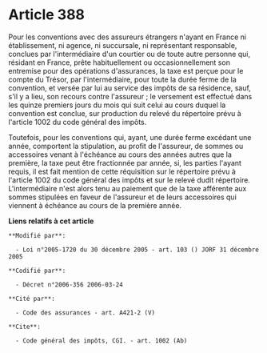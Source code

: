 # Article 388

Pour les conventions avec des assureurs étrangers n'ayant en France ni établissement, ni agence, ni succursale, ni
représentant responsable, conclues par l'intermédiaire d'un courtier ou de toute autre personne qui, résidant en France,
prête habituellement ou occasionnellement son entremise pour des opérations d'assurances, la taxe est perçue pour le compte
du Trésor, par l'intermédiaire, pour toute la durée ferme de la convention, et versée par lui au service des impôts de sa
résidence, sauf, s'il y a lieu, son recours contre l'assureur ; le versement est effectué dans les quinze premiers jours du
mois qui suit celui au cours duquel la convention est conclue, sur production du relevé du répertoire prévu à l'article 1002
du code général des impôts. 

Toutefois, pour les conventions qui, ayant, une durée ferme excédant une année, comportent la stipulation, au profit de
l'assureur, de sommes ou accessoires venant à l'échéance au cours des années autres que la première, la taxe peut être
fractionnée par année, si, les parties l'ayant requis, il est fait mention de cette réquisition sur le répertoire prévu à
l'article 1002 du code général des impôts et sur le relevé dudit répertoire. L'intermédiaire n'est alors tenu au paiement que
de la taxe afférente aux sommes stipulées en faveur de l'assureur et de leurs accessoires qui viennent à échéance au cours de
la première année.

**Liens relatifs à cet article**

	**Modifié par**:

	  - Loi n°2005-1720 du 30 décembre 2005 - art. 103 () JORF 31 décembre 2005

	**Codifié par**:

	  - Décret n°2006-356 2006-03-24

	**Cité par**:

	  - Code des assurances - art. A421-2 (V)

	**Cite**:

	  - Code général des impôts, CGI. - art. 1002 (Ab)
